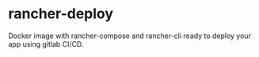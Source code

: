# rancher-deploy

Docker image with rancher-compose and rancher-cli ready to deploy your app using gitlab CI/CD.
